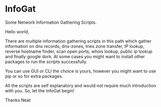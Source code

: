 # InfoGat
Some Network Information Gathering Scripts.

Hello world,

There are multiple information gathering scripts in this path which gather information on 
dns records, dns-zones, tries zone transfer, IP lookup, reverse hostname finder,
scan open ports, whois lookup, public ip lookup and finally google dork.
At some cases you might want to install other packages to run the scripts successfully.

You can use GUI or CLI the choice is yours, however you might want to use pip or so for extra packages.

All the scripts are self explanatory and would not require much introduction with you. So, let the InfoGat begin!

Thanks
Neat
